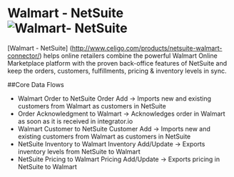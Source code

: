 # Walmart - NetSuite ![Walmart- NetSuite](https://s3.amazonaws.com/integrator-staging-ui-resources/images/company-logos/walmart-netsuite.png)

[Walmart - NetSuite] (http://www.celigo.com/products/netsuite-walmart-connector/) helps online retailers combine the powerful Walmart Online Marketplace platform with the proven back-office features of NetSuite and keep the orders, customers, fulfillments, pricing & inventory levels in sync.

##Core Data Flows

* Walmart Order to NetSuite Order Add -> Imports new and existing customers from Walmart as customers in NetSuite
* Order Acknowledgment to Walmart -> Acknowledges order in Walmart as soon as it is received in integrator.io
* Walmart Customer to NetSuite Customer Add -> Imports new and existing customers from Walmart as customers in NetSuite
* NetSuite Inventory to Walmart Inventory Add/Update -> Exports inventory levels from NetSuite to Walmart
* NetSuite Pricing to Walmart Pricing Add/Update -> Exports pricing in NetSuite to Walmart
